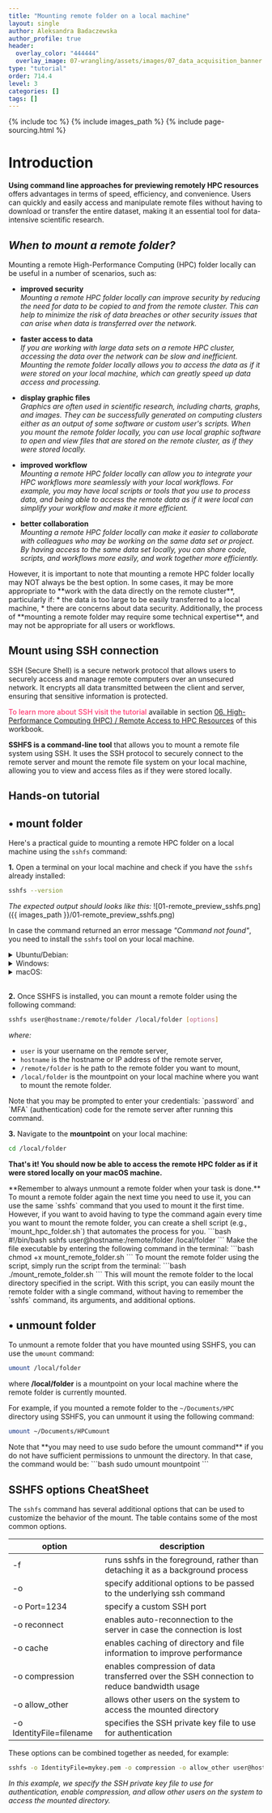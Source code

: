 ```yaml
---
title: "Mounting remote folder on a local machine"
layout: single
author: Aleksandra Badaczewska
author_profile: true
header:
  overlay_color: "444444"
  overlay_image: 07-wrangling/assets/images/07_data_acquisition_banner.png
type: "tutorial"
order: 714.4
level: 3
categories: []
tags: []
---
```


{% include toc %}
{% include images_path %}
{% include page-sourcing.html %}


# Introduction

**Using command line approaches for previewing remotely HPC resources** offers advantages in terms of speed, efficiency, and convenience. Users can quickly and easily access and manipulate remote files without having to download or transfer the entire dataset, making it an essential tool for data-intensive scientific research.

## *When to mount a remote folder?*

Mounting a remote High-Performance Computing (HPC) folder locally can be useful in a number of scenarios, such as:

* **improved security** <br>
<i>Mounting a remote HPC folder locally can improve security by reducing the need for data to be copied to and from the remote cluster. This can help to minimize the risk of data breaches or other security issues that can arise when data is transferred over the network.</i>

* **faster access to data** <br>
<i>If you are working with large data sets on a remote HPC cluster, accessing the data over the network can be slow and inefficient. Mounting the remote folder locally allows you to access the data as if it were stored on your local machine, which can greatly speed up data access and processing.</i>

* **display graphic files** <br>
<i>Graphics are often used in scientific research, including charts, graphs, and images. They can be successfully generated on computing clusters either as an output of some software or custom user's scripts. When you mount the remote folder locally, you can use local graphic software to open and view files that are stored on the remote cluster, as if they were stored locally. </i>

* **improved workflow** <br>
<i>Mounting a remote HPC folder locally can allow you to integrate your HPC workflows more seamlessly with your local workflows. For example, you may have local scripts or tools that you use to process data, and being able to access the remote data as if it were local can simplify your workflow and make it more efficient.</i>

* **better collaboration** <br>
<i>Mounting a remote HPC folder locally can make it easier to collaborate with colleagues who may be working on the same data set or project. By having access to the same data set locally, you can share code, scripts, and workflows more easily, and work together more efficiently.</i>

<div class="warning" markdown="1">
However, it is important to note that mounting a remote HPC folder locally may NOT always be the best option. In some cases, it may be more appropriate to **work with the data directly on the remote cluster**, particularly if:
* the data is too large to be easily transferred to a local machine,
* there are concerns about data security.
<base class="mb">
Additionally, the process of **mounting a remote folder may require some technical expertise**, and may not be appropriate for all users or workflows.
</div>


## Mount using SSH connection

SSH (Secure Shell) is a secure network protocol that allows users to securely access and manage remote computers over an unsecured network. It encrypts all data transmitted between the client and server, ensuring that sensitive information is protected.

<span style="color: #ff3870; font-weight: 500;">To learn more about SSH visit the tutorial </span> <a class="t-links" href="623"></a> available in section <a class="t-links" href="621">06. High-Performance Computing (HPC) / Remote Access to HPC Resources</a> of this workbook.

**SSHFS is a command-line tool** that allows you to mount a remote file system using SSH. It uses the SSH protocol to securely connect to the remote server and mount the remote file system on your local machine, allowing you to view and access files as if they were stored locally.

## **Hands-on tutorial**

##  • mount folder

Here's a practical guide to mounting a remote HPC folder on a local machine using the `sshfs` command:

**1.** Open a terminal on your local machine and check if you have the `sshfs` already installed:
```bash
sshfs --version
```

*The expected output should looks like this:*
![01-remote_preview_sshfs.png]({{ images_path }}/01-remote_preview_sshfs.png)

In case the command returned an error message <i>"Command not found"</i>, you need to install the `sshfs` tool on your local machine.

<details><summary>Ubuntu/Debian:</summary>

<code style="background-color: #e4f0f0; padding: 10px 10px; width:100%; display: block; margin-top: 10px; font-size:0.8em;">
sudo apt-get update <br>
sudo apt-get install sshfs
</code><br>
</details>

<details><summary>Windows:</summary>

<i>To install SSHFS on Windows, you will need to follow these steps: <br>
1. Download the latest version of WinFsp from the following website: <a href="https://github.com/billziss-gh/winfsp/releases" target="_blank">https://github.com/billziss-gh/winfsp/releases  ⤴</a> <br>

* Click on the latest release and download the appropriate package for your version of Windows (32-bit or 64-bit).
* Make sure to download both the "WinFsp" and "WinFsp SSHFS" packages.

2. Install WinFsp by running the downloaded executable file and following the installation wizard.

3. Once WinFsp is installed, install the SSHFS package by running the downloaded executable file and following the installation wizard.

4. After installation, you should be able to mount a remote folder using SSHFS by opening a Command Prompt window and running the <b>sshfs</b> command.
</i><br>
</details>

<details><summary>macOS:</summary>

<i>Install <a href="https://brew.sh/" target="_blank">homebrew  ⤴</a>
 if you don't already have it. <br>Then install SVN using Homebrew by running the following command in a terminal:</i>
<code style="background-color: #e4f0f0; padding: 10px 10px; width:100%; display: block; margin-top: 10px; font-size:0.8em;">
brew install sshfs
</code><br>
</details><br>

**2.** Once SSHFS is installed, you can mount a remote folder using the following command:

```bash
sshfs user@hostname:/remote/folder /local/folder [options]
```

*where:* <br>
* `user` is your username on the remote server,
* `hostname` is the hostname or IP address of the remote server,
* `/remote/folder` is he path to the remote folder you want to mount,
* `/local/folder` is the mountpoint on your local machine  where you want to mount the remote folder.

<div class="warning" markdown="1">
Note that you may be prompted to enter your credentials: `password` and `MFA` (authentication) code for the remote server after running this command.
</div>

**3.** Navigate to the **mountpoint** on your local machine:

```bash
cd /local/folder
```

**That's it! You should now be able to access the remote HPC folder as if it were stored locally on your macOS machine.**

<div class="protip" markdown="1">
**Remember to always unmount a remote folder when your task is done.** <br>
To mount a remote folder again the next time you need to use it, you can use the same `sshfs` command that you used to mount it the first time. <base class="mb">
However, if you want to avoid having to type the command again every time you want to mount the remote folder, you can create a shell script (e.g., `mount_hpc_folder.sh`) that automates the process for you.
```bash
#!/bin/bash
sshfs user@hostname:/remote/folder /local/folder
```
<base class="mb">
Make the file executable by entering the following command in the terminal:
```bash
chmod +x mount_remote_folder.sh
```
<base class="mb">
To mount the remote folder using the script, simply run the script from the terminal:
```bash
./mount_remote_folder.sh
```
<base class="mb">
This will mount the remote folder to the local directory specified in the script. With this script, you can easily mount the remote folder with a single command, without having to remember the `sshfs` command, its arguments, and additional options.
</div>


##  • unmount folder

To unmount a remote folder that you have mounted using SSHFS, you can use the `umount` command:
```bash
umount /local/folder
```

where <b>/local/folder</b> is a mountpoint on your local machine where the remote folder is currently mounted.


For example, if you mounted a remote folder to the `~/Documents/HPC` directory using SSHFS, you can unmount it using the following command:
```bash
umount ~/Documents/HPCumount
```

<div class="warning" markdown="1">
Note that **you may need to use sudo before the umount command** if you do not have sufficient permissions to unmount the directory. In that case, the command would be:
```bash
sudo umount mountpoint
```
</div>


## SSHFS options CheatSheet

The `sshfs` command has several additional options that can be used to customize the behavior of the mount. The table contains some of the most common options.

| option         | description |
|----------------|-------------|
| -f             |runs sshfs in the foreground, rather than detaching it as a background process|
| -o             |specify additional options to be passed to the underlying ssh command|
| -o Port=1234   |specify a custom SSH port|
| -o reconnect   |enables auto-reconnection to the server in case the connection is lost|
| -o cache       |enables caching of directory and file information to improve performance|
| -o compression |enables compression of data transferred over the SSH connection to reduce bandwidth usage|
| -o allow_other |allows other users on the system to access the mounted directory|
| -o IdentityFile=filename |specifies the SSH private key file to use for authentication|

These options can be combined together as needed, for example:
```bash
sshfs -o IdentityFile=mykey.pem -o compression -o allow_other user@hostname:/path/to/remote/folder ~/Documents/HPC
```

*In this example, we specify the SSH private key file to use for authentication, enable compression, and allow other users on the system to access the mounted directory.*
